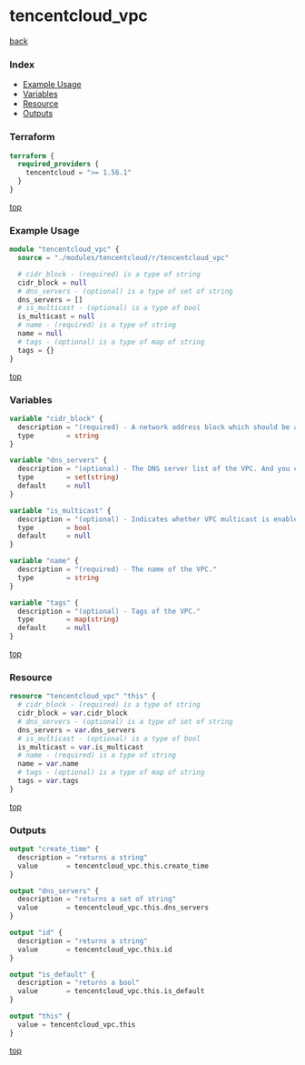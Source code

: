 # tencentcloud_vpc

[back](../tencentcloud.md)

### Index

- [Example Usage](#example-usage)
- [Variables](#variables)
- [Resource](#resource)
- [Outputs](#outputs)

### Terraform

```terraform
terraform {
  required_providers {
    tencentcloud = ">= 1.56.1"
  }
}
```

[top](#index)

### Example Usage

```terraform
module "tencentcloud_vpc" {
  source = "./modules/tencentcloud/r/tencentcloud_vpc"

  # cidr_block - (required) is a type of string
  cidr_block = null
  # dns_servers - (optional) is a type of set of string
  dns_servers = []
  # is_multicast - (optional) is a type of bool
  is_multicast = null
  # name - (required) is a type of string
  name = null
  # tags - (optional) is a type of map of string
  tags = {}
}
```

[top](#index)

### Variables

```terraform
variable "cidr_block" {
  description = "(required) - A network address block which should be a subnet of the three internal network segments (10.0.0.0/16, 172.16.0.0/12 and 192.168.0.0/16)."
  type        = string
}

variable "dns_servers" {
  description = "(optional) - The DNS server list of the VPC. And you can specify 0 to 5 servers to this list."
  type        = set(string)
  default     = null
}

variable "is_multicast" {
  description = "(optional) - Indicates whether VPC multicast is enabled. The default value is 'true'."
  type        = bool
  default     = null
}

variable "name" {
  description = "(required) - The name of the VPC."
  type        = string
}

variable "tags" {
  description = "(optional) - Tags of the VPC."
  type        = map(string)
  default     = null
}
```

[top](#index)

### Resource

```terraform
resource "tencentcloud_vpc" "this" {
  # cidr_block - (required) is a type of string
  cidr_block = var.cidr_block
  # dns_servers - (optional) is a type of set of string
  dns_servers = var.dns_servers
  # is_multicast - (optional) is a type of bool
  is_multicast = var.is_multicast
  # name - (required) is a type of string
  name = var.name
  # tags - (optional) is a type of map of string
  tags = var.tags
}
```

[top](#index)

### Outputs

```terraform
output "create_time" {
  description = "returns a string"
  value       = tencentcloud_vpc.this.create_time
}

output "dns_servers" {
  description = "returns a set of string"
  value       = tencentcloud_vpc.this.dns_servers
}

output "id" {
  description = "returns a string"
  value       = tencentcloud_vpc.this.id
}

output "is_default" {
  description = "returns a bool"
  value       = tencentcloud_vpc.this.is_default
}

output "this" {
  value = tencentcloud_vpc.this
}
```

[top](#index)